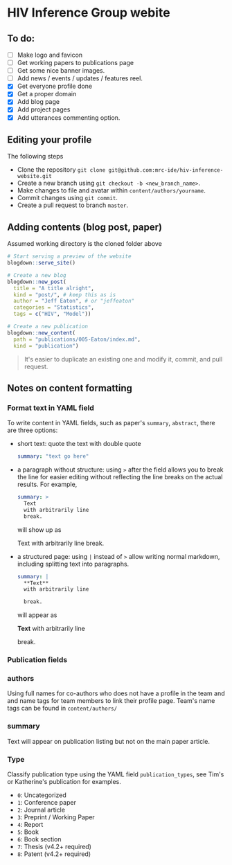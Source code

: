 # HIV Inference Group webite

## To do:

- [ ] Make logo and favicon
- [ ] Get working papers to publications page
- [ ] Get some nice banner images.
- [ ] Add news / events / updates / features reel.
- [x] Get everyone profile done
- [x] Get a proper domain
- [x] Add blog page
- [x] Add project pages
- [x] Add utterances commenting option.

## Editing your profile

The following steps 

- Clone the repository `git clone git@github.com:mrc-ide/hiv-inference-website.git`
- Create a new branch using `git checkout -b <new_branch_name>`. 
- Make changes to file and avatar within `content/authors/yourname`.
- Commit changes using `git commit`.
- Create a pull request to branch `master`. 

## Adding contents (blog post, paper)

Assumed working directory is the cloned folder above

```r
# Start serving a preview of the website
blogdown::serve_site()

# Create a new blog
blogdown::new_post(
  title = "A title alright", 
  kind = "post/", # keep this as is
  author = "Jeff Eaton", # or "jeffeaton"
  categories = "Statistics", 
  tags = c("HIV", "Model"))

# Create a new publication
blogdown::new_content(
  path = "publications/005-Eaton/index.md", 
  kind = "publication")

```

> It's easier to duplicate an existing one and modify it, commit, and pull
> request.

## Notes on content formatting



### Format text in YAML field

To write content in YAML fields, such as paper's `summary`, `abstract`, there
are three options:

- short text: quote the text with double quote
  
  ```yaml
  summary: "text go here"
  ```

- a paragraph without structure: using `>` after the field allows you to break 
  the line for easier editing without reflecting the line breaks on the actual
  results. For example, 

  ```yaml
  summary: >
    Text
    with arbitrarily line
    break.
  ```

  will show up as
  
  Text
  with arbitrarily line
  break.
  
- a structured page: using `|` instead of `>` allow writing normal markdown,
  including splitting text into paragraphs. 

  ```yaml
  summary: |
    **Text**
    with arbitrarily line

    break.
  ```

  will appear as 

  **Text**
  with arbitrarily line

  break.


### Publication fields

### authors

Using full names for co-authors who does not have a profile in the team and and
name tags for team members to link their profile page. Team's name tags can be
found in `content/authors/`

### summary

Text will appear on publication listing but not on the main paper article.

### 

### Type

Classify publication type using the YAML field `publication_types`, see
Tim's or Katherine's publication for examples.

- `0`: Uncategorized
- `1`: Conference paper
- `2`: Journal article
- `3`: Preprint / Working Paper
- `4`: Report
- `5`: Book
- `6`: Book section
- `7`: Thesis (v4.2+ required)
- `8`: Patent (v4.2+ required)
